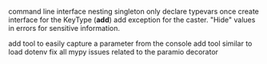 command line interface
nesting
singleton
only declare typevars once
create interface for the KeyType (__add__)
add exception for the caster. "Hide" values in errors for sensitive information.

add tool to easily capture a parameter from the console
add tool similar to load dotenv
fix all mypy issues related to the paramio decorator